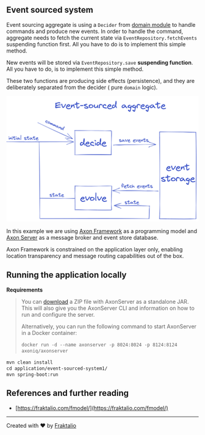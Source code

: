 ## Event sourced system

Event sourcing aggregate is using a `Decider` from [domain module](../../domain) to handle commands and produce new
events. In order to handle the command, aggregate needs to fetch the current state via `EventRepository.fetchEvents`
suspending function first. All you have to do is to implement this simple method.

New events will be stored via `EventRepository.save` **suspending function**. All you have to do, is to implement this
simple method.

These two functions are producing side effects (persistence), and they are deliberately separated from the decider (
pure `domain` logic).

![aggregate_es image](../../.assets/es-aggregate.png)

In this example we are using [Axon Framework](https://axoniq.io/product-overview/axon-framework) as a programming model
and [Axon Server](https://axoniq.io/product-overview/axon-server) as a message broker and event store database.

Axon Framework is constrained on the application layer only, enabling location transparency and message routing
capabilities out of the box.

## Running the application locally

**Requirements**

> You can [download](https://download.axoniq.io/axonserver/AxonServer.zip) a ZIP file with AxonServer as a standalone JAR. This will also give you the AxonServer CLI and information on how to run and configure the server.
>
> Alternatively, you can run the following command to start AxonServer in a Docker container:
>
> ```
> docker run -d --name axonserver -p 8024:8024 -p 8124:8124 axoniq/axonserver
> ```

```shell script
mvn clean install
cd application/event-sourced-system1/
mvn spring-boot:run

```
## References and further reading

- [https://fraktalio.com/fmodel/](https://fraktalio.com/fmodel/)

---
Created with :heart: by [Fraktalio](https://fraktalio.com/)

